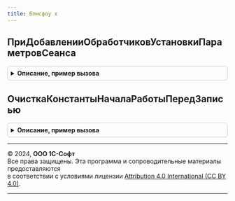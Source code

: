 ```yaml
---
title: Бпмсфоу х
---
```



## ПриДобавленииОбработчиковУстановкиПараметровСеанса
<details style="margin: 1em 0; padding: 0.5em; border: 1px solid #ccc; border-radius: 6px;">

<summary style="font-weight: bold; cursor: pointer;">Описание, пример вызова</summary>

```bsl

// См. процедуру
// ОбщегоНазначенияПереопределяемый.ПриДобавленииОбработчиковУстановкиПараметровСеанса().
//
Процедура ПриДобавленииОбработчиковУстановкиПараметровСеанса(Обработчики) Экспорт
```

Пример вызова
```bsl
БПМСФОУХ.ПриДобавленииОбработчиковУстановкиПараметровСеанса(Обработчики) 
```
</details>

## ОчисткаКонстантыНачалаРаботыПередЗаписью
<details style="margin: 1em 0; padding: 0.5em; border: 1px solid #ccc; border-radius: 6px;">

<summary style="font-weight: bold; cursor: pointer;">Описание, пример вызова</summary>

```bsl

Процедура ОчисткаКонстантыНачалаРаботыПередЗаписью(Источник, Отказ) Экспорт
```

Пример вызова
```bsl
БПМСФОУХ.ОчисткаКонстантыНачалаРаботыПередЗаписью(Источник, Отказ) 
```
</details>

---

© 2024, **ООО 1С-Софт**  
Все права защищены. Эта программа и сопроводительные материалы предоставляются  
в соответствии с условиями лицензии [Attribution 4.0 International (CC BY 4.0)](https://creativecommons.org/licenses/by/4.0/legalcode).

---
